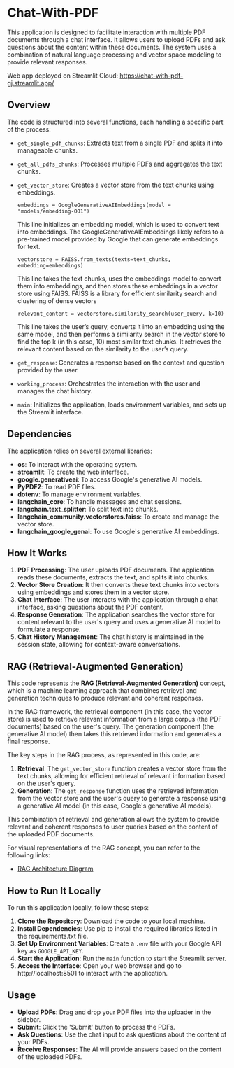 # Chat-With-PDF

This application is designed to facilitate interaction with multiple PDF documents through a chat interface. It allows users to upload PDFs and ask questions about the content within these documents. The system uses a combination of natural language processing and vector space modeling to provide relevant responses.

Web app deployed on Streamlit Cloud: https://chat-with-pdf-gj.streamlit.app/

## Overview

The code is structured into several functions, each handling a specific part of the process:

- `get_single_pdf_chunks`: Extracts text from a single PDF and splits it into manageable chunks.
- `get_all_pdfs_chunks`: Processes multiple PDFs and aggregates the text chunks.
- `get_vector_store`: Creates a vector store from the text chunks using embeddings.
  
  ```
  embeddings = GoogleGenerativeAIEmbeddings(model = "models/embedding-001")
  ```
  This line initializes an embedding model, which is used to convert text into embeddings. The GoogleGenerativeAIEmbeddings likely refers to a pre-trained model provided by Google that can generate embeddings for text.
  ```
  vectorstore = FAISS.from_texts(texts=text_chunks, embedding=embeddings)
  ```
  This line takes the text chunks, uses the embeddings model to convert them into embeddings, and then stores these embeddings in a vector store using FAISS. FAISS is a library for efficient similarity search and clustering of dense vectors
  ```
  relevant_content = vectorstore.similarity_search(user_query, k=10)
  ```
  This line takes the user’s query, converts it into an embedding using the same model, and then performs a similarity search in the vector store to find the top k (in this case, 10) most similar text chunks. It retrieves the relevant content based on the similarity to the user’s query.

- `get_response`: Generates a response based on the context and question provided by the user.
- `working_process`: Orchestrates the interaction with the user and manages the chat history.
- `main`: Initializes the application, loads environment variables, and sets up the Streamlit interface.

## Dependencies

The application relies on several external libraries:

- **os**: To interact with the operating system.
- **streamlit**: To create the web interface.
- **google.generativeai**: To access Google's generative AI models.
- **PyPDF2**: To read PDF files.
- **dotenv**: To manage environment variables.
- **langchain_core**: To handle messages and chat sessions.
- **langchain.text_splitter**: To split text into chunks.
- **langchain_community.vectorstores.faiss**: To create and manage the vector store.
- **langchain_google_genai**: To use Google's generative AI embeddings.

## How It Works

1. **PDF Processing**: The user uploads PDF documents. The application reads these documents, extracts the text, and splits it into chunks.
2. **Vector Store Creation**: It then converts these text chunks into vectors using embeddings and stores them in a vector store.
3. **Chat Interface**: The user interacts with the application through a chat interface, asking questions about the PDF content.
4. **Response Generation**: The application searches the vector store for content relevant to the user's query and uses a generative AI model to formulate a response.
5. **Chat History Management**: The chat history is maintained in the session state, allowing for context-aware conversations.

## **RAG (Retrieval-Augmented Generation)**

This code represents the **RAG (Retrieval-Augmented Generation)** concept, which is a machine learning approach that combines retrieval and generation techniques to produce relevant and coherent responses.

In the RAG framework, the retrieval component (in this case, the vector store) is used to retrieve relevant information from a large corpus (the PDF documents) based on the user's query. The generation component (the generative AI model) then takes this retrieved information and generates a final response.

The key steps in the RAG process, as represented in this code, are:

1. **Retrieval**: The `get_vector_store` function creates a vector store from the text chunks, allowing for efficient retrieval of relevant information based on the user's query.
2. **Generation**: The `get_response` function uses the retrieved information from the vector store and the user's query to generate a response using a generative AI model (in this case, Google's generative AI models).

This combination of retrieval and generation allows the system to provide relevant and coherent responses to user queries based on the content of the uploaded PDF documents.

For visual representations of the RAG concept, you can refer to the following links:

- [RAG Architecture Diagram](https://github.com/Gaurav-Van/Chat-With-PDF/assets/50765800/ed380fc4-da03-4db3-983b-236d348c2688)

## How to Run It Locally

To run this application locally, follow these steps:

1. **Clone the Repository**: Download the code to your local machine.
2. **Install Dependencies**: Use pip to install the required libraries listed in the requirements.txt file.
3. **Set Up Environment Variables**: Create a `.env` file with your Google API key as `GOOGLE_API_KEY`.
4. **Start the Application**: Run the `main` function to start the Streamlit server.
5. **Access the Interface**: Open your web browser and go to http://localhost:8501 to interact with the application.

## Usage

- **Upload PDFs**: Drag and drop your PDF files into the uploader in the sidebar.
- **Submit**: Click the 'Submit' button to process the PDFs.
- **Ask Questions**: Use the chat input to ask questions about the content of your PDFs.
- **Receive Responses**: The AI will provide answers based on the content of the uploaded PDFs.
